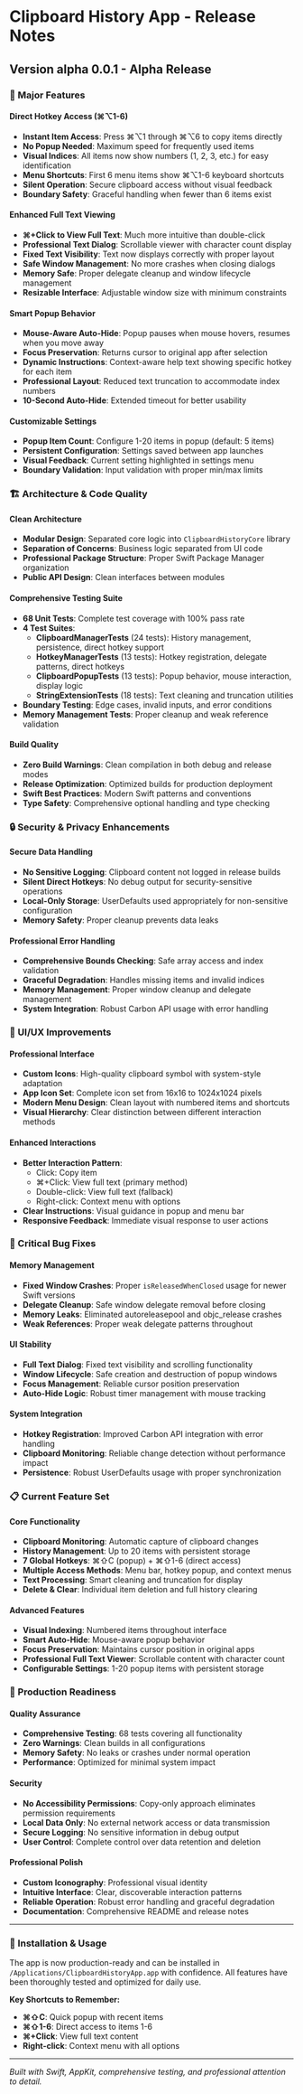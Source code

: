 # Clipboard History App - Release Notes

## Version alpha 0.0.1 - Alpha Release

### 🎯 Major Features

#### Direct Hotkey Access (⌘⌥1-6)
- **Instant Item Access**: Press ⌘⌥1 through ⌘⌥6 to copy items directly
- **No Popup Needed**: Maximum speed for frequently used items
- **Visual Indices**: All items now show numbers (1, 2, 3, etc.) for easy identification
- **Menu Shortcuts**: First 6 menu items show ⌘⌥1-6 keyboard shortcuts
- **Silent Operation**: Secure clipboard access without visual feedback
- **Boundary Safety**: Graceful handling when fewer than 6 items exist

#### Enhanced Full Text Viewing
- **⌘+Click to View Full Text**: Much more intuitive than double-click
- **Professional Text Dialog**: Scrollable viewer with character count display
- **Fixed Text Visibility**: Text now displays correctly with proper layout
- **Safe Window Management**: No more crashes when closing dialogs
- **Memory Safe**: Proper delegate cleanup and window lifecycle management
- **Resizable Interface**: Adjustable window size with minimum constraints

#### Smart Popup Behavior
- **Mouse-Aware Auto-Hide**: Popup pauses when mouse hovers, resumes when you move away
- **Focus Preservation**: Returns cursor to original app after selection
- **Dynamic Instructions**: Context-aware help text showing specific hotkey for each item
- **Professional Layout**: Reduced text truncation to accommodate index numbers
- **10-Second Auto-Hide**: Extended timeout for better usability

#### Customizable Settings
- **Popup Item Count**: Configure 1-20 items in popup (default: 5 items)
- **Persistent Configuration**: Settings saved between app launches
- **Visual Feedback**: Current setting highlighted in settings menu
- **Boundary Validation**: Input validation with proper min/max limits

### 🏗️ Architecture & Code Quality

#### Clean Architecture
- **Modular Design**: Separated core logic into `ClipboardHistoryCore` library
- **Separation of Concerns**: Business logic separated from UI code
- **Professional Package Structure**: Proper Swift Package Manager organization
- **Public API Design**: Clean interfaces between modules

#### Comprehensive Testing Suite
- **68 Unit Tests**: Complete test coverage with 100% pass rate
- **4 Test Suites**:
  - **ClipboardManagerTests** (24 tests): History management, persistence, direct hotkey support
  - **HotkeyManagerTests** (13 tests): Hotkey registration, delegate patterns, direct hotkeys
  - **ClipboardPopupTests** (13 tests): Popup behavior, mouse interaction, display logic
  - **StringExtensionTests** (18 tests): Text cleaning and truncation utilities
- **Boundary Testing**: Edge cases, invalid inputs, and error conditions
- **Memory Management Tests**: Proper cleanup and weak reference validation

#### Build Quality
- **Zero Build Warnings**: Clean compilation in both debug and release modes
- **Release Optimization**: Optimized builds for production deployment
- **Swift Best Practices**: Modern Swift patterns and conventions
- **Type Safety**: Comprehensive optional handling and type checking

### 🔒 Security & Privacy Enhancements

#### Secure Data Handling
- **No Sensitive Logging**: Clipboard content not logged in release builds
- **Silent Direct Hotkeys**: No debug output for security-sensitive operations
- **Local-Only Storage**: UserDefaults used appropriately for non-sensitive configuration
- **Memory Safety**: Proper cleanup prevents data leaks

#### Professional Error Handling
- **Comprehensive Bounds Checking**: Safe array access and index validation
- **Graceful Degradation**: Handles missing items and invalid indices
- **Memory Management**: Proper window cleanup and delegate management
- **System Integration**: Robust Carbon API usage with error handling

### 🎨 UI/UX Improvements

#### Professional Interface
- **Custom Icons**: High-quality clipboard symbol with system-style adaptation
- **App Icon Set**: Complete icon set from 16x16 to 1024x1024 pixels
- **Modern Menu Design**: Clean layout with numbered items and shortcuts
- **Visual Hierarchy**: Clear distinction between different interaction methods

#### Enhanced Interactions
- **Better Interaction Pattern**: 
  - Click: Copy item
  - ⌘+Click: View full text (primary method)
  - Double-click: View full text (fallback)
  - Right-click: Context menu with options
- **Clear Instructions**: Visual guidance in popup and menu bar
- **Responsive Feedback**: Immediate visual response to user actions

### 🐛 Critical Bug Fixes

#### Memory Management
- **Fixed Window Crashes**: Proper `isReleasedWhenClosed` usage for newer Swift versions
- **Delegate Cleanup**: Safe window delegate removal before closing
- **Memory Leaks**: Eliminated autoreleasepool and objc_release crashes
- **Weak References**: Proper weak delegate patterns throughout

#### UI Stability
- **Full Text Dialog**: Fixed text visibility and scrolling functionality
- **Window Lifecycle**: Safe creation and destruction of popup windows
- **Focus Management**: Reliable cursor position preservation
- **Auto-Hide Logic**: Robust timer management with mouse tracking

#### System Integration
- **Hotkey Registration**: Improved Carbon API integration with error handling
- **Clipboard Monitoring**: Reliable change detection without performance impact
- **Persistence**: Robust UserDefaults usage with proper synchronization

### 📋 Current Feature Set

#### Core Functionality
- **Clipboard Monitoring**: Automatic capture of clipboard changes
- **History Management**: Up to 20 items with persistent storage
- **7 Global Hotkeys**: ⌘⇧C (popup) + ⌘⇧1-6 (direct access)
- **Multiple Access Methods**: Menu bar, hotkey popup, and context menus
- **Text Processing**: Smart cleaning and truncation for display
- **Delete & Clear**: Individual item deletion and full history clearing

#### Advanced Features
- **Visual Indexing**: Numbered items throughout interface
- **Smart Auto-Hide**: Mouse-aware popup behavior
- **Focus Preservation**: Maintains cursor position in original apps
- **Professional Full Text Viewer**: Scrollable content with character count
- **Configurable Settings**: 1-20 popup items with persistent storage

### 🚀 Production Readiness

#### Quality Assurance
- **Comprehensive Testing**: 68 tests covering all functionality
- **Zero Warnings**: Clean builds in all configurations
- **Memory Safety**: No leaks or crashes under normal operation
- **Performance**: Optimized for minimal system impact

#### Security
- **No Accessibility Permissions**: Copy-only approach eliminates permission requirements
- **Local Data Only**: No external network access or data transmission
- **Secure Logging**: No sensitive information in debug output
- **User Control**: Complete control over data retention and deletion

#### Professional Polish
- **Custom Iconography**: Professional visual identity
- **Intuitive Interface**: Clear, discoverable interaction patterns
- **Reliable Operation**: Robust error handling and graceful degradation
- **Documentation**: Comprehensive README and release notes

---

### 🎉 Installation & Usage

The app is now production-ready and can be installed in `/Applications/ClipboardHistoryApp.app` with confidence. All features have been thoroughly tested and optimized for daily use.

**Key Shortcuts to Remember:**
- **⌘⇧C**: Quick popup with recent items
- **⌘⇧1-6**: Direct access to items 1-6
- **⌘+Click**: View full text content
- **Right-click**: Context menu with all options

---

*Built with Swift, AppKit, comprehensive testing, and professional attention to detail.* 